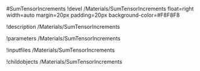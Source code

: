 <!-- MOOSE Object Documentation Stub: Remove this when content is added. -->
#SumTensorIncrements
!devel /Materials/SumTensorIncrements float=right width=auto margin=20px padding=20px background-color=#F8F8F8

!description /Materials/SumTensorIncrements

!parameters /Materials/SumTensorIncrements

!inputfiles /Materials/SumTensorIncrements

!childobjects /Materials/SumTensorIncrements
